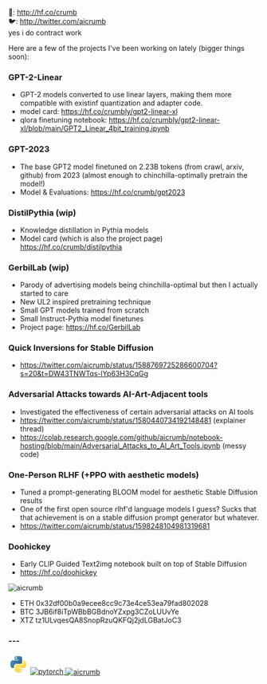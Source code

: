 🤗: http://hf.co/crumb <br>
🐦: http://twitter.com/aicrumb <br>
yes i do contract work

Here are a few of the projects I've been working on lately (bigger things soon):

### GPT-2-Linear
- GPT-2 models converted to use linear layers, making them more compatible with existinf quantization and adapter code.
- model card: https://hf.co/crumbly/gpt2-linear-xl
- qlora finetuning notebook: https://hf.co/crumbly/gpt2-linear-xl/blob/main/GPT2_Linear_4bit_training.ipynb


### GPT-2023
- The base GPT2 model finetuned on 2.23B tokens (from crawl, arxiv, github) from 2023 (almost enough to chinchilla-optimally pretrain the model!)
- Model & Evaluations: https://hf.co/crumb/gpt2023

<!-- ### Nerd-100k (ongoing)
- New code + scientific article trained models with a custom 100k vocab size tokenizer
- Tokenizer: https://hf.co/crumb/100k-tokenizer-arxiv-github
- Models: *more coming soon*
  - https://huggingface.co/crumb/nerd100k-70m
- Hypotheses [intermediate]:
  - You need more than just code and scientific literature for reasoning abilities. -->

### DistilPythia (wip)
- Knowledge distillation in Pythia models
- Model card (which is also the project page) https://hf.co/crumb/distilpythia

### GerbilLab (wip)
- Parody of advertising models being chinchilla-optimal but then I actually started to care
- New UL2 inspired pretraining technique
- Small GPT models trained from scratch
- Small Instruct-Pythia model finetunes
- Project page: https://hf.co/GerbilLab

### Quick Inversions for Stable Diffusion

- https://twitter.com/aicrumb/status/1588769725286600704?s=20&t=DW43TNWTqs-lYp63H3CqGg

### Adversarial Attacks towards AI-Art-Adjacent tools

- Investigated the effectiveness of certain adversarial attacks on AI tools
- https://twitter.com/aicrumb/status/1580440734192148481 (explainer thread)
- https://colab.research.google.com/github/aicrumb/notebook-hosting/blob/main/Adversarial_Attacks_to_AI_Art_Tools.ipynb (messy code)

### One-Person RLHF (+PPO with aesthetic models)

- Tuned a prompt-generating BLOOM model for aesthetic Stable Diffusion results
- One of the first open source rlhf'd language models I guess? Sucks that that achievement is on a stable diffusion prompt generator but whatever.
- https://twitter.com/aicrumb/status/1598248104981319681

### Doohickey

- Early CLIP Guided Text2img notebook built on top of Stable Diffusion
- https://hf.co/doohickey

<p align="left"> <img src="https://komarev.com/ghpvc/?username=aicrumb&label=Profile%20views&color=0e75b6&style=flat" alt="aicrumb" /> </p>

- ETH 0x32df00b0a9ecee8cc9c73e4ce53ea79fad802028
- BTC 3JB6if8iTpWBbBGBdnoYZxpg3CZoLUUvYe
- XTZ tz1ULvqesQA8SnopRzuQKFQj2jdLGBatJoC3

### ---
<p align="left">
<img src="https://raw.githubusercontent.com/devicons/devicon/master/icons/python/python-original.svg" alt="python" width="40" height="40"/> </a> <a href="https://pytorch.org/" target="_blank" rel="noreferrer"> <img src="https://www.vectorlogo.zone/logos/pytorch/pytorch-icon.svg" alt="pytorch" width="40" height="40"/>
<a href="https://twitter.com/aicrumb" target="blank"><img align="center" src="https://raw.githubusercontent.com/rahuldkjain/github-profile-readme-generator/master/src/images/icons/Social/twitter.svg" alt="aicrumb" height="30" width="40" /></a>
</p>
